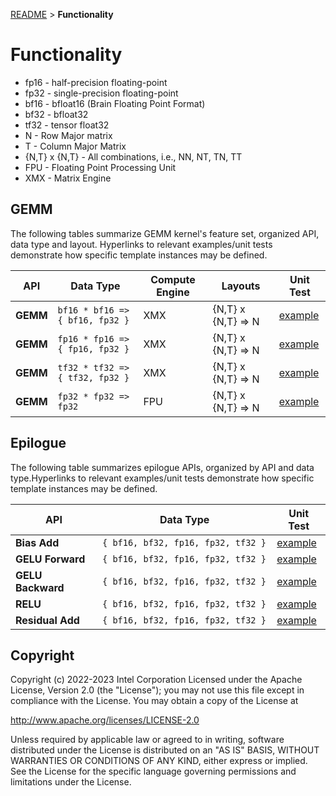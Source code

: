 [README](/README.md#documentation) > **Functionality**

# Functionality

- fp16 - half-precision floating-point
- fp32 - single-precision floating-point
- bf16 - bfloat16 (Brain Floating Point Format)
- bf32 - bfloat32
- tf32 - tensor float32
- N - Row Major matrix
- T - Column Major Matrix
- {N,T} x {N,T} - All combinations, i.e., NN, NT, TN, TT
- FPU - Floating Point Processing Unit
- XMX - Matrix Engine

## GEMM

The following tables summarize GEMM kernel's feature set, organized API, data type and layout. Hyperlinks to relevant examples/unit tests demonstrate how specific template instances may be defined.

|**API** | **Data Type**                  | **Compute Engine** |**Layouts**            | **Unit Test**    |
|-----------------|--------------------------------|------------------------|------------------|------------------|
| **GEMM**        |  `bf16 * bf16 => { bf16, fp32 }`       |XMX| {N,T} x {N,T} => N |  [example](/tests/integration/gemm/bf16) |
| **GEMM**        |  `fp16 * fp16 => { fp16, fp32 }`       |XMX| {N,T} x {N,T} => N |  [example](/tests/integration/gemm/fp16) |
| **GEMM**        |  `tf32 * tf32 => { tf32, fp32 }`       |XMX| {N,T} x {N,T} => N |  [example](/tests/integration/gemm/tf32) |
| **GEMM**        |  `fp32 * fp32 =>  fp32 `               |FPU| {N,T} x {N,T} => N |  [example](/tests/integration/gemm/fp32) |

## Epilogue

The following table summarizes epilogue APIs, organized by API and data type.Hyperlinks to relevant examples/unit tests demonstrate how specific template instances may be defined.

|**API** | **Data Type**                   | **Unit Test**    |
|-----------------|--------------------------------|------------------------|
| **Bias Add**        |  `{ bf16, bf32, fp16, fp32, tf32 } `       |  [example](/examples/03_gemm_relu_bias) |
| **GELU Forward**        |  `{ bf16, bf32, fp16, fp32, tf32 }`       |  [example](/tests/unit/epilogue_tile_op) |
| **GELU Backward**        |  `{ bf16, bf32, fp16, fp32, tf32 }`       |  [example](/tests/unit/epilogue_tile_op) |
| **RELU**        |  `{ bf16, bf32, fp16, fp32, tf32 }`       |  [example](/examples/03_gemm_relu_bias) |
| **Residual Add**        |  `{ bf16, bf32, fp16, fp32, tf32 }`       |  [example](/tests/unit/epilogue_tile_op) |

## Copyright
Copyright (c) 2022-2023 Intel Corporation Licensed under the Apache License, Version 2.0 (the "License"); you may not use this file except in compliance with the License. You may obtain a copy of the License at

http://www.apache.org/licenses/LICENSE-2.0

Unless required by applicable law or agreed to in writing, software distributed under the License is distributed on an "AS IS" BASIS, WITHOUT WARRANTIES OR CONDITIONS OF ANY KIND, either express or implied. See the License for the specific language governing permissions and limitations under the License.
